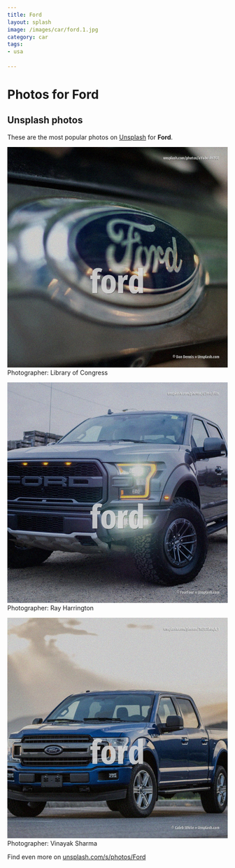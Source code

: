 ```yaml
---
title: Ford
layout: splash
image: /images/car/ford.1.jpg
category: car
tags:
- usa

---
```

# Photos for Ford
 
## Unsplash photos
These are the most popular photos on [Unsplash](https://unsplash.com) for **Ford**.
 
![Ford](/images/car/ford.1.jpg)
Photographer:  Library of Congress
 
![Ford](/images/car/ford.2.jpg)
Photographer:  Ray Harrington
 
![Ford](/images/car/ford.3.jpg)
Photographer:  Vinayak Sharma
 
Find even more on [unsplash.com/s/photos/Ford](https://unsplash.com/s/photos/Ford)
 
